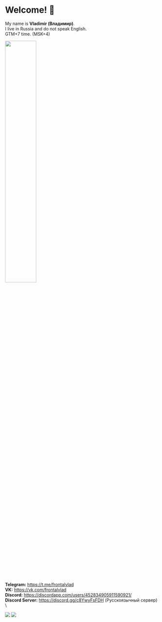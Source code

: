 # Welcome! 👋

My name is **Vladimir (Владимир)**.\
I live in Russia and do not speak English.\
GTM+7 time. (MSK+4)

<p align=left>
  <a href="https://discord.com/users/452834905911590921"><img src="https://lanyard-profile-readme.vercel.app/api/452834905911590921" width=45%></a>
</p>

**Telegram:** https://t.me/frontalvlad \
**VK:** https://vk.com/frontalvlad \
**Discord:** https://discordapp.com/users/452834905911590921/ \
**Discord Server:** https://discord.gg/c8YwyFsFDH (Русскоязычный сервер) \
<div align=left>
  <img src="https://cdn.discordapp.com/attachments/1135171600019361853/1149338451964084348/avatarHead.png">
  <img src="https://cdn.discordapp.com/attachments/1135171600019361853/1149338452308004965/avatarBody3.png">
</div>



